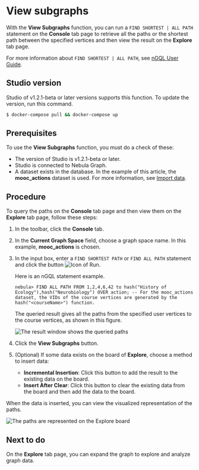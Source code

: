 # View subgraphs

With the **View Subgraphs** function, you can run a `FIND SHORTEST | ALL PATH` statement on the **Console** tab page to retrieve all the paths or the shortest path between the specified vertices and then view the result on the **Explore** tab page.

For more information about `FIND SHORTEST | ALL PATH`, see [nGQL User Guide](https://docs.nebula-graph.io/manual-EN/2.query-language/4.statement-syntax/4.graph-algorithms/find-path-syntax/ "Click to go to Nebula Graph website").

## Studio version

Studio of v1.2.1-beta or later versions supports this function. To update the version, run this command.

```bash
$ docker-compose pull && docker-compose up
```

## Prerequisites

To use the **View Subgraphs** function, you must do a check of these:

- The version of Studio is v1.2.1-beta or later.
- Studio is connected to Nebula Graph.
- A dataset exists in the database. In the example of this article, the **mooc_actions** dataset is used. For more information, see [Import data](../quick-start/st-ug-import-data.md).

## Procedure

To query the paths on the **Console** tab page and then view them on the **Explore** tab page, follow these steps:

1. In the toolbar, click the **Console** tab.
2. In the **Current Graph Space** field, choose a graph space name. In this example, **mooc_actions** is chosen.
3. In the input box, enter a `FIND SHORTEST PATH` or `FIND ALL PATH` statement and click the button ![Icon of Run](https://docs-cdn.nebula-graph.com.cn/nebula-studio-docs/st-ug-008.png "Run").

   Here is an nGQL statement example.

    ```nGQL
    nebula> FIND ALL PATH FROM 1,2,4,6,42 to hash("History of Ecology"),hash("Neurobiology") OVER action; -- For the mooc_actions dataset, the VIDs of the course vertices are generated by the hash("<courseName>") function.
    ```

    The queried result gives all the paths from the specified user vertices to the course vertices, as shown in this figure.

    ![The result window shows the queried paths](https://docs-cdn.nebula-graph.com.cn/nebula-studio-docs/st-ug-049.png "The queried PATHs")

4. Click the **View Subgraphs** button.
5. (Optional) If some data exists on the board of **Explore**, choose a method to insert data:

    - **Incremental Insertion**: Click this button to add the result to the existing data on the board.
    - **Insert After Clear**: Click this button to clear the existing data from the board and then add the data to the board.

When the data is inserted, you can view the visualized representation of the paths.

![The paths are represented on the Explore board](https://docs-cdn.nebula-graph.com.cn/nebula-studio-docs/st-ug-046.png "Visualize paths")

## Next to do

On the **Explore** tab page, you can expand the graph to explore and analyze graph data.
